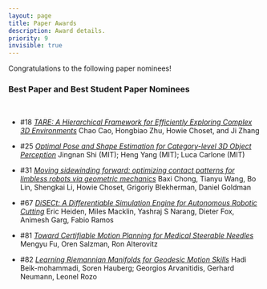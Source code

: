```yaml
---
layout: page
title: Paper Awards
description: Award details.
priority: 9
invisible: true
---
```


Congratulations to the following paper nominees! 

### Best Paper and Best Student Paper Nominees
<br>

* #18 [*TARE: A Hierarchical Framework for Efficiently Exploring Complex 3D Environments*]({{site.baseurl}}/program/papers/018/)
Chao Cao, Hongbiao  Zhu, Howie Choset, and Ji Zhang

* #25 [*Optimal Pose and Shape Estimation for Category-level 3D Object Perception*]({{site.baseurl}}/program/papers/025/)
Jingnan Shi (MIT); Heng Yang (MIT); Luca Carlone (MIT)

* #31 [*Moving sidewinding forward: optimizing contact patterns for limbless robots via geometric mechanics*]({{site.baseurl}}/program/papers/031/)
Baxi Chong, Tianyu Wang, Bo Lin, Shengkai Li, Howie Choset, Grigoriy Blekherman, Daniel Goldman

* #67 [*DiSECt: A Differentiable Simulation Engine for Autonomous Robotic Cutting*]({{site.baseurl}}/program/papers/067/)
Eric Heiden, Miles Macklin, Yashraj S Narang, Dieter Fox, Animesh Garg, Fabio Ramos

* #81 [*Toward Certifiable Motion Planning for Medical Steerable Needles*]({{site.baseurl}}/program/papers/081/)
Mengyu Fu, Oren Salzman, Ron Alterovitz

* #82 [*Learning Riemannian Manifolds for Geodesic Motion Skills*]({{site.baseurl}}/program/papers/082/)
Hadi Beik-mohammadi, Soren Hauberg; Georgios Arvanitidis, Gerhard Neumann, Leonel Rozo

